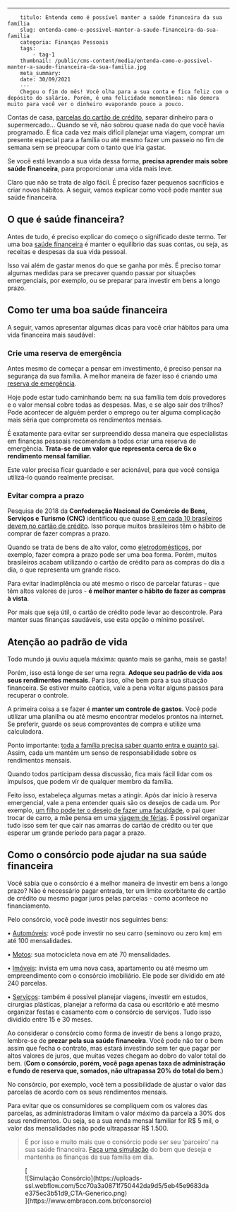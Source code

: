 ---
        titulo: Entenda como é possível manter a saúde financeira da sua família
        slug: entenda-como-e-possivel-manter-a-saude-financeira-da-sua-familia
        categoria: Finanças Pessoais
        tags:
            - tag-1
        thumbnail: /public/cms-content/media/entenda-como-e-possivel-manter-a-saude-financeira-da-sua-familia.jpg
        meta_summary: 
        date: 30/09/2021
        ---
        Chegou o fim do mês! Você olha para a sua conta e fica feliz com o depósito do salário. Porém, é uma felicidade momentânea: não demora muito para você ver o dinheiro evaporando pouco a pouco.

Contas de casa, [parcelas do cartão de crédito](https://www.embracon.com.br/blog/saiba-quais-sao-os-pontos-positivos-e-negativos-de-pagar-a-vista-e-parcelado), separar dinheiro para o supermercado… Quando se vê, não sobrou quase nada do que você havia programado. E fica cada vez mais difícil planejar uma viagem, comprar um presente especial para a família ou até mesmo fazer um passeio no fim de semana sem se preocupar com o tanto que iria gastar.

Se você está levando a sua vida dessa forma, **precisa aprender mais sobre saúde financeira**, para proporcionar uma vida mais leve.

Claro que não se trata de algo fácil. É preciso fazer pequenos sacrifícios e criar novos hábitos. A seguir, vamos explicar como você pode manter sua saúde financeira.

O que é saúde financeira?
-------------------------

Antes de tudo, é preciso explicar do começo o significado deste termo. Ter uma boa [saúde financeira](https://www.embracon.com.br/blog/5-dicas-para-conquistar-a-saude-financeira) é manter o equilíbrio das suas contas, ou seja, as receitas e despesas da sua vida pessoal.

Isso vai além de gastar menos do que se ganha por mês. É preciso tomar algumas medidas para se precaver quando passar por situações emergenciais, por exemplo, ou se preparar para investir em bens a longo prazo.

Como ter uma boa saúde financeira
---------------------------------

A seguir, vamos apresentar algumas dicas para você criar hábitos para uma vida financeira mais saudável:

### Crie uma reserva de emergência

Antes mesmo de começar a pensar em investimento, é preciso pensar na segurança da sua família. A melhor maneira de fazer isso é criando uma [reserva de emergência](https://www.embracon.com.br/blog/reserva-financeira-como-preparar-a-sua).

Hoje pode estar tudo caminhando bem: na sua família tem dois provedores e o valor mensal cobre todas as despesas. Mas, e se algo sair dos trilhos? Pode acontecer de alguém perder o emprego ou ter alguma complicação mais séria que comprometa os rendimentos mensais.

É exatamente para evitar ser surpreendido dessa maneira que especialistas em finanças pessoais recomendam a todos criar uma reserva de emergência. **Trata-se de um valor que representa cerca de 6x o rendimento mensal familiar.**

Este valor precisa ficar guardado e ser acionável, para que você consiga utilizá-lo quando realmente precisar.

### Evitar compra a prazo

Pesquisa de 2018 da **Confederação Nacional do Comércio de Bens, Serviços e Turismo (CNC)** identificou que quase [8 em cada 10 brasileiros devem no cartão de crédito](https://g1.globo.com/economia/educacao-financeira/noticia/quase-1-em-cada-8-brasileiros-deve-no-cartao-de-credito-diz-pesquisa.ghtml). Isso porque muitos brasileiros têm o hábito de comprar de fazer compras a prazo.

Quando se trata de bens de alto valor, como [eletrodomésticos](https://www.embracon.com.br/blog/descubra-quais-foram-os-eletrodomesticos-queridinhos-da-quarentena), por exemplo, fazer compra a prazo pode ser uma boa forma. Porém, muitos brasileiros acabam utilizando o cartão de crédito para as compras do dia a dia, o que representa um grande risco.

Para evitar inadimplência ou até mesmo o risco de parcelar faturas - que têm altos valores de juros - **é melhor manter o hábito de fazer as compras à vista**.

Por mais que seja útil, o cartão de crédito pode levar ao descontrole. Para manter suas finanças saudáveis, use esta opção o mínimo possível.

Atenção ao padrão de vida
-------------------------

Todo mundo já ouviu aquela máxima: quanto mais se ganha, mais se gasta!

Porém, isso está longe de ser uma regra. **Adeque seu padrão de vida aos seus rendimentos mensais**. Para isso, olhe bem para a sua situação financeira. Se estiver muito caótica, vale a pena voltar alguns passos para recuperar o controle.

A primeira coisa a se fazer é **manter um controle de gastos**. Você pode utilizar uma planilha ou até mesmo encontrar modelos prontos na internet. Se preferir, guarde os seus comprovantes de compra e utilize uma calculadora.

Ponto importante: [toda a família precisa saber quanto entra e quanto sai](https://www.embracon.com.br/blog/como-fazer-um-orcamento-familiar-sem-erro). Assim, cada um mantém um senso de responsabilidade sobre os rendimentos mensais.

Quando todos participam dessa discussão, fica mais fácil lidar com os impulsos, que podem vir de qualquer membro da família.

Feito isso, estabeleça algumas metas a atingir. Após dar início à reserva emergencial, vale a pena entender quais são os desejos de cada um. Por exemplo, [um filho pode ter o desejo de fazer uma faculdade](https://www.embracon.com.br/blog/como-se-programar-financeiramente-para-a-faculdade-dos-filhos), o pai quer trocar de carro, a mãe pensa em uma [viagem de férias](https://www.embracon.com.br/blog/como-escolher-um-destino-de-ferias-com-a-familia-confira-aqui). É possível organizar tudo isso sem ter que cair nas amarras do cartão de crédito ou ter que esperar um grande período para pagar a prazo.

Como o consórcio pode ajudar na sua saúde financeira
----------------------------------------------------

Você sabia que o consórcio é a melhor maneira de investir em bens a longo prazo? Não é necessário pagar entrada, ter um limite exorbitante de cartão de crédito ou mesmo pagar juros pelas parcelas - como acontece no financiamento.

Pelo consórcio, você pode investir nos seguintes bens:

 • [Automóveis](https://www.embracon.com.br/consorcio-de-carros): você pode investir no seu carro (seminovo ou zero km) em até 100 mensalidades.

 • [Motos](https://www.embracon.com.br/consorcio-motos): sua motocicleta nova em até 70 mensalidades.

 • [Imóveis](https://www.embracon.com.br/consorcio-de-imoveis): invista em uma nova casa, apartamento ou até mesmo um empreendimento com o consórcio imobiliário. Ele pode ser dividido em até 240 parcelas.

 • [Serviços](https://www.embracon.com.br/consorcio-servicos): também é possível planejar viagens, investir em estudos, cirurgias plásticas, planejar a reforma da casa ou escritório e até mesmo organizar festas e casamento com o consórcio de serviços. Tudo isso dividido entre 15 e 30 meses.

Ao considerar o consórcio como forma de investir de bens a longo prazo, lembre-se de **prezar pela sua saúde financeira**. Você pode não ter o bem assim que fecha o contrato, mas estará investindo sem ter que pagar por altos valores de juros, que muitas vezes chegam ao dobro do valor total do bem. (**Com o consórcio, porém, você paga apenas taxa de administração e fundo de reserva que, somados, não ultrapassa 20% do total do bem**.)

No consórcio, por exemplo, você tem a possibilidade de ajustar o valor das parcelas de acordo com os seus rendimentos mensais.

Para evitar que os consumidores se compliquem com os valores das parcelas, as administradoras limitam o valor máximo da parcela a 30% dos seus rendimentos. Ou seja, se a sua renda mensal familiar for R$ 5 mil, o valor das mensalidades não pode ultrapassar R$ 1.500.

> É por isso e muito mais que o consórcio pode ser seu ‘parceiro’ na sua saúde financeira. [Faça uma simulação](https://www.embracon.com.br/consorcio) do bem que deseja e mantenha as finanças da sua família em dia.

<figure class="w-richtext-figure-type-image w-richtext-align-center">[<div>![Simulação Consórcio](https://uploads-ssl.webflow.com/5cc70a3a0871f750442da9d5/5eb45e9683dae375ec3b51d9_CTA-Generico.png)</div>](https://www.embracon.com.br/consorcio)</figure>‍
        